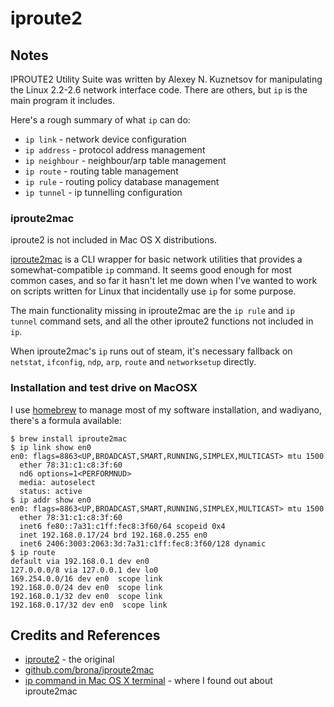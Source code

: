 # iproute2


## Notes

IPROUTE2 Utility Suite was written by Alexey N. Kuznetsov for manipulating the Linux 2.2-2.6 network interface code.
There are others, but `ip` is the main program it includes.

Here's a rough summary of what `ip` can do:

* `ip link` - network device configuration
* `ip address` - protocol address management
* `ip neighbour` - neighbour/arp table management
* `ip route` - routing table management
* `ip rule` - routing policy database management
* `ip tunnel` - ip tunnelling configuration

### iproute2mac

iproute2 is not included in Mac OS X distributions.

[iproute2mac](https://github.com/brona/iproute2mac) is a CLI wrapper for basic network utilities
that provides a somewhat-compatible `ip` command. It seems good enough for most common cases,
and so far it hasn't let me down when I've wanted to work on scripts written for Linux that incidentally use `ip` for some purpose.

The main functionality missing in iproute2mac are the `ip rule` and `ip tunnel` command sets, and all the other iproute2 functions not included in `ip`.

When iproute2mac's `ip` runs out of steam, it's necessary fallback on `netstat`, `ifconfig`, `ndp`, `arp`, `route` and `networksetup` directly.

### Installation and test drive on MacOSX

I use [homebrew](https://github.com/Homebrew/homebrew) to manage most of my software installation,
and wadiyano, there's a formula available:

```
$ brew install iproute2mac
$ ip link show en0
en0: flags=8863<UP,BROADCAST,SMART,RUNNING,SIMPLEX,MULTICAST> mtu 1500
  ether 78:31:c1:c8:3f:60
  nd6 options=1<PERFORMNUD>
  media: autoselect
  status: active
$ ip addr show en0
en0: flags=8863<UP,BROADCAST,SMART,RUNNING,SIMPLEX,MULTICAST> mtu 1500
  ether 78:31:c1:c8:3f:60
  inet6 fe80::7a31:c1ff:fec8:3f60/64 scopeid 0x4
  inet 192.168.0.17/24 brd 192.168.0.255 en0
  inet6 2406:3003:2063:3d:7a31:c1ff:fec8:3f60/128 dynamic
$ ip route
default via 192.168.0.1 dev en0
127.0.0.0/8 via 127.0.0.1 dev lo0
169.254.0.0/16 dev en0  scope link
192.168.0.0/24 dev en0  scope link
192.168.0.1/32 dev en0  scope link
192.168.0.17/32 dev en0  scope link
```

## Credits and References

* [iproute2](http://www.policyrouting.org/iproute2.doc.html) - the original
* [github.com/brona/iproute2mac](https://github.com/brona/iproute2mac)
* [ip command in Mac OS X terminal](http://superuser.com/questions/687310/ip-command-in-mac-os-x-terminal) - where I found out about iproute2mac
